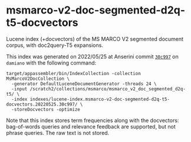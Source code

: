 # msmarco-v2-doc-segmented-d2q-t5-docvectors

Lucene index (+docvectors) of the MS MARCO V2 segmented document corpus, with doc2query-T5 expansions.

This index was generated on 2022/05/25 at Anserini commit [`30c997`](https://github.com/castorini/anserini/commit/30c9974f495a06c94d576d0e9c2c5861515e0e19) on `damiano` with the following command:

```
target/appassembler/bin/IndexCollection -collection MsMarcoV2DocCollection \
  -generator DefaultLuceneDocumentGenerator -threads 24 \
  -input /scratch2/collections/msmarco/msmarco_v2_doc_segmented_d2q-t5/ \
  -index indexes/lucene-index.msmarco-v2-doc-segmented-d2q-t5-docvectors.20220525.30c997/ \
  -storeDocvectors -optimize
```

Note that this index stores term frequencies along with the docvectors: bag-of-words queries and relevance feedback are supported, but not phrase queries.
The raw text is not stored.
